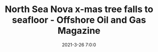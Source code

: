 ---
"title": "North Sea Nova x-mas tree falls to seafloor - Offshore Oil and Gas Magazine"
"date": "2021-3-26 7:0:0"
"feed_name": "GOOGLENEWS"
"feed_website": "https://news.google.com/search?q=drilling%2Bincident&hl=en-US&gl=US&ceid=US:en"
"feed_rss": "https://news.google.com/rss/search?q=drilling%2Bincident&hl=en-US&gl=US&ceid=US:en"
"link": "https://www.offshore-mag.com/drilling-completion/article/14200188/north-sea-nova-xmas-tree-falls-to-seafloor"
"file": "_posts/-9f22b79c04e19a2afce36e7a75ced3312dbc8d53.md"
"accident": "0"
"drilling": "0"
---